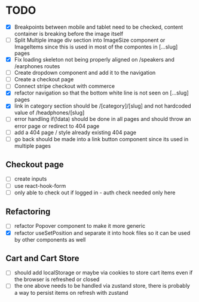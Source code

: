 # TODO

- [x] Breakpoints between mobile and tablet need to be checked, content container is breaking before the image itself
- [ ] Split Multiple image div section into ImageSize component or ImageItems since this is used in most of the compontes in [...slug] pages
- [x] Fix loading skeleton not being properly aligned on /speakers and /earphones routes
- [ ] Create dropdown component and add it to the navigation
- [ ] Create a checkout page
- [ ] Connect stripe checkout with commerce
- [x] refactor navigation so that the bottom white line is not seen on [...slug] pages
- [x] link in category section should be /[category]/[slug] and not hardcoded value of /headphones/[slug]
- [ ] error handling if(!data) should be done in all pages and should throw an error page or redirect to 404 page
- [ ] add a 404 page / style already existing 404 page
- [ ] go back should be made into a link button component since its used in multiple pages

## Checkout page
- [ ] create inputs
- [ ] use react-hook-form
- [ ] only able to check out if logged in - auth check needed only here

## Refactoring
- [ ] refactor Popover component to make it more generic
- [x] refactor useSetPosition and separate it into hook files so it can be used by other components as well

## Cart and Cart Store
- [ ] should add localStorage or maybe via cookies to store cart items even if the browser is refreshed or closed
- [ ] the one above needs to be handled via zustand store, there is probably a way to persist items on refresh with zustand